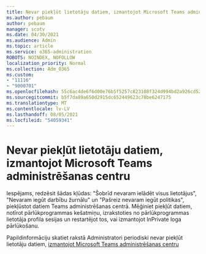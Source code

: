 ```yaml
---
title: Nevar piekļūt lietotāju datiem, izmantojot Microsoft Teams administrēšanas centru
ms.author: pebaum
author: pebaum
manager: scotv
ms.date: 04/30/2021
ms.audience: Admin
ms.topic: article
ms.service: o365-administration
ROBOTS: NOINDEX, NOFOLLOW
localization_priority: Normal
ms.collection: Adm_O365
ms.custom:
- "11116"
- "9000701"
ms.openlocfilehash: 55c6ac4de6f6d00e76b5f5257c823108f324d994bd2a926cd52ba6dfa6158b4a
ms.sourcegitcommit: b5f7da89a650d2915dc652449623c78be6247175
ms.translationtype: MT
ms.contentlocale: lv-LV
ms.lasthandoff: 08/05/2021
ms.locfileid: "54059341"
---
```

# <a name="cant-access-user-data-via-the-microsoft-teams-admin-center"></a>Nevar piekļūt lietotāju datiem, izmantojot Microsoft Teams administrēšanas centru

Iespējams, redzēsit šādas kļūdas: "Šobrīd nevaram ielādēt visus lietotājus", "Nevaram iegūt darbību žurnālu" un "Pašreiz nevaram iegūt politikas", piekļūstot datiem Teams administrēšanas centrā. Mēģiniet piekļūt datiem, notīrot pārlūkprogrammas kešatmiņu, izrakstoties no pārlūkprogrammas lietotāja profila sesijas un restartējot tos, vai izmantojot InPrivate loga pārlūkošanu. 

Papildinformāciju skatiet rakstā Administratori periodiski nevar piekļūt lietotāju datiem, [izmantojot Microsoft Teams administrēšanas centru](https://docs.microsoft.com/microsoftteams/troubleshoot/teams-administration/cannot-access-admin-center)